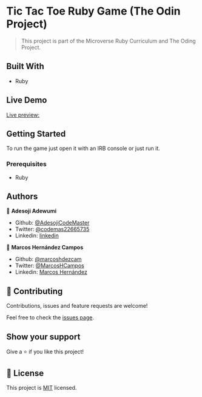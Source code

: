 # Tic Tac Toe Ruby Game (The Odin Project)

> This project is part of the Microverse Ruby Curriculum and The Oding Project. 

## Built With

- Ruby

## Live Demo
[Live preview:](https://repl.it/join/umsisrrg-marcoshdezcam1)

## Getting Started

To run the game just open it with an IRB console or just run it. 

### Prerequisites

- Ruby

## Authors

👤 **Adesoji Adewumi**

- Github: [@AdesojiCodeMaster](https://github.com/AdesojiCodeMaster) 
- Twitter: [@codemas22665735](https://twitter.com/codemas22665735) 
- Linkedin: [linkedin](https://www.linkedin.com/in/adesoji-adewumi-7752aba5)

👤 **Marcos Hernández Campos**

- Github: [@marcoshdezcam](https://github.com/marcoshdezcam)
- Twitter: [@MarcosHCampos](https://twitter.com/MarcosHCampos)
- Linkedin: [Marcos Hernández](https://linkedin.com/marcos-hernández-56058119a/)

## 🤝 Contributing

Contributions, issues and feature requests are welcome!

Feel free to check the [issues page](issues/).

## Show your support

Give a ⭐️ if you like this project!

## 📝 License

This project is [MIT](lic.url) licensed.
